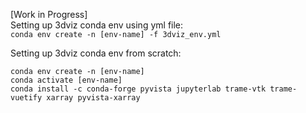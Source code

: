 [Work in Progress]  
Setting up 3dviz conda env using yml file:    
`conda env create -n [env-name] -f 3dviz_env.yml`

Setting up 3dviz conda env from scratch:  
```
conda env create -n [env-name]
conda activate [env-name]
conda install -c conda-forge pyvista jupyterlab trame-vtk trame-vuetify xarray pyvista-xarray
```
